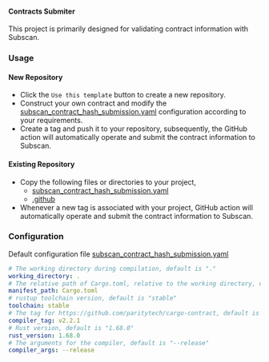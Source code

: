 #### Contracts Submiter
This project is primarily designed for validating contract information with Subscan.

### Usage
#### New Repository
* Click the `Use this template` button to create a new repository.
* Construct your own contract and modify the [subscan_contract_hash_submission.yaml](./subscan_contract_hash_submission.yaml) configuration according to your requirements.
* Create a tag and push it to your repository, subsequently, the GitHub action will automatically operate and submit the contract information to Subscan.

#### Existing Repository
* Copy the following files or directories to your project,
    * [subscan_contract_hash_submission.yaml](./subscan_contract_hash_submission.yaml)
    * [.github](./.github)
* Whenever a new tag is associated with your project, GitHub action will automatically operate and submit the contract information to Subscan.

### Configuration
Default configuration file [subscan_contract_hash_submission.yaml](./subscan_contract_hash_submission.yaml)

```yaml
# The working directory during compilation, default is "."
working_directory: .
# The relative path of Cargo.toml, relative to the working directory, default is "Cargo.toml"
manifest_path: Cargo.toml
# rustup toolchain version, default is "stable"
toolchain: stable
# The tag for https://github.com/paritytech/cargo-contract, default is "v2.2.1"
compiler_tag: v2.2.1
# Rust version, default is "1.68.0"
rust_version: 1.68.0
# The arguments for the compiler, default is "--release"
compiler_args: --release
```
